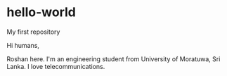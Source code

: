 # hello-world
My first repository

Hi humans,

Roshan here. I'm an engineering student from University of Moratuwa, Sri Lanka.
I love telecommunications.
